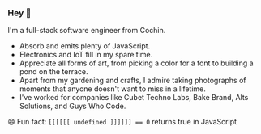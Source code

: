 ### Hey 👋
I'm a full-stack software engineer from Cochin.
- Absorb and emits plenty of JavaScript.
- Electronics and IoT fill in my spare time. 
- Appreciate all forms of art, from picking a color for a font to building a pond on the terrace. 
- Apart from my gardening and crafts, I admire taking photographs of moments that anyone doesn't want to miss in a lifetime. 
- I've worked for companies like Cubet Techno Labs, Bake Brand, Alts Solutions, and Guys Who Code.

😄 Fun fact: `[[[[[[ undefined ]]]]]] == 0` returns true in JavaScript
